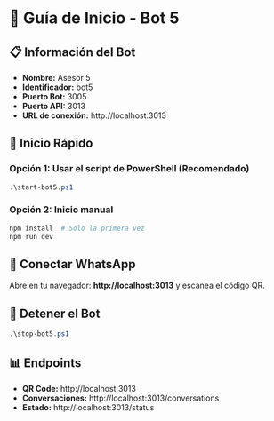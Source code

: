 # 🤖 Guía de Inicio - Bot 5

## 📋 Información del Bot

- **Nombre:** Asesor 5
- **Identificador:** bot5
- **Puerto Bot:** 3005
- **Puerto API:** 3013
- **URL de conexión:** http://localhost:3013

## 🚀 Inicio Rápido

### Opción 1: Usar el script de PowerShell (Recomendado)

```powershell
.\start-bot5.ps1
```

### Opción 2: Inicio manual

```powershell
npm install  # Solo la primera vez
npm run dev
```

## 📱 Conectar WhatsApp

Abre en tu navegador: **http://localhost:3013** y escanea el código QR.

## 🛑 Detener el Bot

```powershell
.\stop-bot5.ps1
```

## 📊 Endpoints

- **QR Code:** http://localhost:3013
- **Conversaciones:** http://localhost:3013/conversations
- **Estado:** http://localhost:3013/status

